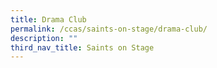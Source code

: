 ```yaml
---
title: Drama Club
permalink: /ccas/saints-on-stage/drama-club/
description: ""
third_nav_title: Saints on Stage
---
```

